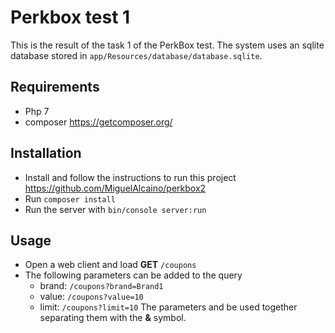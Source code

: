 Perkbox test 1
===================


This is the result of the task 1 of the PerkBox test. The system uses an sqlite database stored in `app/Resources/database/database.sqlite`.


Requirements
-------------

- Php 7
- composer https://getcomposer.org/

Installation
------------- 
- Install and follow the instructions to run this project https://github.com/MiguelAlcaino/perkbox2
- Run `composer install`
- Run the server with `bin/console server:run`

Usage
---------
- Open a web client and load **GET** `/coupons`
- The following parameters can be added to the query
	- brand: `/coupons?brand=Brand1`
    - value: `/coupons?value=10`
    - limit: `/coupons?limit=10`
 The parameters and be used together separating them with the **&** symbol. 